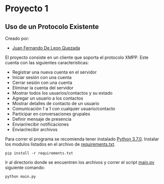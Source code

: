 # Proyecto 1

## Uso de un Protocolo Existente

Creado por:

- [Juan Fernando De Leon Quezada](https://github.com/juanferdeleon)

El proyecto consiste en un cliente que soporta el protocolo XMPP. Este cuenta con las siguientes características:

- Registrar una nueva cuenta en el servidor
- Iniciar sesión con una cuenta
- Cerrar sesión con una cuenta
- Eliminar la cuenta del servidor
- Mostrar todos los usuarios/contactos y su estado
- Agregar un usuario a los contactos
- Mostrar detalles de contacto de un usuario
- Comunicación 1 a 1 con cualquier usuario/contacto
- Participar en conversaciones grupales
- Definir mensaje de presencia
- Enviar/recibir notificaciones
- Enviar/recibir archivos

Para correr el programa se recomienda tener instalado [Python 3.7.0](https://www.python.org/downloads/release/python-370/). Instalar los modulos listados en el archivo de [requirements.txt](./requirements.txt).

```
pip install -r requirements.txt
```

Ir al directorio donde se encuentren los archivos y correr el script [main.py](./main.py) siguiente comando:

```
python main.py
```
